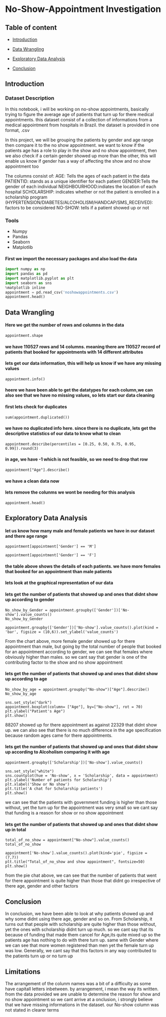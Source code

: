 # No-Show-Appointment Investigation
## Table of content

   - [Introduction](Introduction)
   
   - [Data Wrangling](Data-Wrangling)
   
   - [Exploratory Data Analysis](Exploratory-Data-Analysis)
   
   - [Conclusion](Conclusion)

## Introduction
### Dataset Description

In this notebook, i will be working on no-show appointments, basically trying to figure the average age of patients that turn up for there medical appointments. this dataset consist of a collection of informations from a medical appointment from hospitals in Brazil. the dataset is provided in one format, .csv

In this project, we will be grouping the patients by gender and age range then compare it to the no show appointment. we want to know if the patients age has a role to play in the show and no show appointment, then we also check if a certain gender showed up more than the other, this will enable us know if gender has a way of affecting the show and no show appointment too

The columns consist of: AGE: Tells the ages of each patient in the data PATIENTID: stands as a unique identifier for each patient GENDER:Tells the gender of each individual NEIGHBOURHOOD:indiates the location of each hospital SCHOLARSHIP: indicates whether or not the patient is enrolled in a scholarship program (HYPERTENSION/DIABETES/ALCOHOLISM/HANDCAP/SMS_RECEIVED): factors to be considered NO-SHOW: tells if a patient showed up or not

### Tools
- Numpy
- Pandas
- Seaborn
- Matplotlib

#### First we import the necessary packages and also load the data

```python
import numpy as np
import pandas as pd
import matplotlib.pyplot as plt
import seaborn as sns
%matplotlib inline
appointment = pd.read_csv('noshowappointments.csv')
appointment.head()
```

## Data Wrangling
#### Here we get the number of rows and columns in the data

```appointment.shape```

#### we have 110527 rows and 14 columns. meaning there are 110527 record of patients that booked for appointments with 14 different attributes
#### lets get our data information, this will help us know if we have any missing values

```appointment.info()```

#### heere we have been able to get the datatypes for each column,we can also see that we have no missing values, so lets start our data cleaning
#### first lets check for duplicates

```sum(appointment.duplicated())```

#### we have no duplicated info here. since there is no duplicate, lets get the descriptive statistics of our data to know what to clean

```appointment.describe(percentiles = [0.25, 0.50, 0.75, 0.95, 0.99]).round(3)```

#### in age, we have -1 which is not feasible, so we need to drop that row

```appointment.drop(appointment[appointment["Age"] == appointment["Age"].min()].index, inplace = True)
appointment["Age"].describe()
```

#### we have a clean data now
#### lets remove the colunms we wont be needing for this analysis

```appointment.drop(['AppointmentID','ScheduledDay', 'Neighbourhood'], axis = 1, inplace =True )
appointment.head()
```

## Exploratory Data Analysis
#### let us know how many male and female patients we have in our dataset and there age range
```appointment[appointment['Gender'] == 'M']```

```appointment[appointment['Gender'] == 'F']```
 
#### the table above shows the details of each patients. we have more females that booked for an appointment than male patients


#### lets look at the graphical representation of our data

#### lets get the number of patients that showed up and ones that didnt show up according to gender
```
No_show_by_Gender = appointment.groupby(['Gender'])['No-show'].value_counts()
No_show_by_Gender
```

```appointment.groupby(['Gender'])['No-show'].value_counts().plot(kind = 'bar', figsize = (10,6)).set_ylabel('value_counts')```

From the chart above, more female gender showed up for there appointment than male, but going by the total number of people that booked for an appointment according to gender, we can see that females where obviously higher than males. so we cant say that gender is one of the contributing factor to the show and no show appointment

#### lets get the number of patients that showed up and ones that didnt show up according to age
```
No_show_by_age = appointment.groupby("No-show")["Age"].describe()
No_show_by_age
```


```
sns.set_style("dark")
appointment.boxplot(column= ["Age"], by=["No-show"], rot = 70)
plt.ylabel("Patient's Age")
plt.show()
```
88207 showed up for there appointment as against 22329 that didnt show up. we can also see that there is no much difference in the age specification because random ages came for there appointments.

#### lets get the number of patients that showed up and ones that didnt show up according to Alcoholism comparing it with age
```
appointment.groupby(['Scholarship'])['No-show'].value_counts()
```

```
sns.set_style("white")
sns.countplot(hue = 'No-show', x = 'Scholarship', data = appointment)
plt.ylabel('Number of patients for Scholarship')
plt.xlabel('Show or No show')
plt.title('A chat for Scholarship patients')
plt.show()
```
we can see that the patients with government funding is higher than those without, yet the turn up for the appointment was very small so we cant say that funding is a reason for show or no show appointment

#### lets get the number of patients that showed up and ones that didnt show up in total
```
total_of_no_show = appointment["No-show"].value_counts()
total_of_no_show
```

```
appointment['No-show'].value_counts().plot(kind='pie', figsize = (7,7))
plt.title("Total_of_no_show and show appointment", fontsize=50)
plt.show()
```
from the pie chat above, we can see that the number of patients that went for there appointment is quite higher than those that didnt go irrespective of there age, gender and other factors

## Conclusion
In conclusion, we have been able to look at why patients showed up and why some didnt using there age, gender and so on. From Scholarship, it turns out that people with scholarship are quite higher than those without, yet the ones with scholarship didnt turn up much. so we cant say that its because of funding that made them cancel for Age,its quite mixed up so the patients age has nothing to do with there turn up. same with Gender where we can see that more women registered than men yet the female turn up was low. Generally, we cant say that this factors in any way contributed to the patients turn up or no turn up

## Limitations
The arrangement of the colunm names was a bit of a difficulty as some have capitall letters inbetween. by arrangement, i mean the way its written. from the data provided we are unable to determine the reason for show and no show appointment so we cant arrive at a onclusion, i strongly believe that we have missing informations in the dataset. our No-show column was not stated in clearer terms











